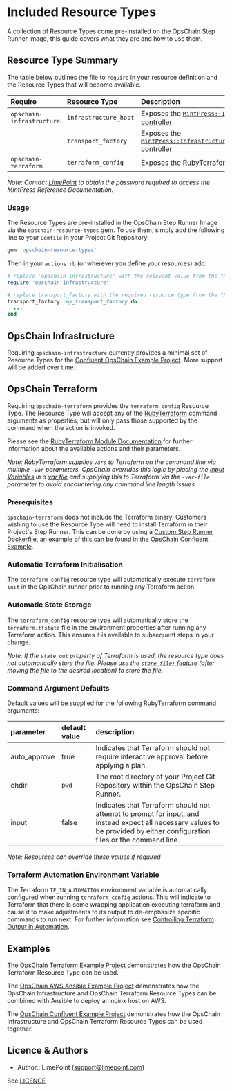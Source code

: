 # Included Resource Types

A collection of Resource Types come pre-installed on the OpsChain Step Runner image, this guide covers what they are and how to use them.


## Resource Type Summary

The table below outlines the file to `require` in your resource definition and the Resource Types that will become available.

| Require                   | Resource Type      | Description                          |
| :------------------------ | :-------------------- | :----------------------------------- |
| `opschain-infrastructure` | `infrastructure_host` | Exposes the [`MintPress::Infrastructure::Host` controller](https://docs.limepoint.com/reference/ruby/MintPress/Infrastructure/Host.html) |
|                           | `transport_factory`   | Exposes the [`MintPress::Infrastructure::TransportFactory` controller](https://docs.limepoint.com/reference/ruby/MintPress/Infrastructure/TransportFactory.html) |
| `opschain-terraform`      | `terraform_config`    | Exposes the [RubyTerraform](https://github.com/infrablocks/ruby_terraform/tree/v1.2.0) gem |

_Note: Contact [LimePoint](mailto:opschain@limepoint.com) to obtain the password required to access the MintPress Reference Documentation._

### Usage

The Resource Types are pre-installed in the OpsChain Step Runner Image via the `opschain-resource-types` gem. To use them, simply add the following line to your `Gemfile` in your Project Git Repository:
```ruby
gem 'opschain-resource-types'
```

Then in your `actions.rb` (or wherever you define your resources) add:

```ruby
# replace 'opschain-infrastructure' with the relevant value from the "Require" column in the table above
require 'opschain-infrastructure'

# replace transport_factory with the required resource type from the "Resource Type" column in the table above
transport_factory :my_transport_factory do
  ...
end
```

## OpsChain Infrastructure

Requiring `opschain-infrastructure` currently provides a minimal set of Resource Types for the [Confluent OpsChain Example Project](https://github.com/LimePoint/opschain-examples-confluent). More support will be added over time.

## OpsChain Terraform

Requiring `opschain-terraform` provides the `terraform_config` Resource Type. The Resource Type will accept any of the [RubyTerraform](https://github.com/infrablocks/ruby_terraform/blob/v1.2.0/README.md) command arguments as properties, but will only pass those supported by the command when the action is invoked.

Please see the [RubyTerraform Module Documentation](https://infrablocks.github.io/ruby_terraform/RubyTerraform.html) for further information about the available actions and their parameters.

_Note: RubyTerraform supplies `vars` to Terraform on the command line via multiple `-var` parameters. OpsChain overrides this logic by placing the [Input Variables](https://www.terraform.io/docs/language/values/variables.html) in a [var file](https://www.terraform.io/docs/language/values/variables.html#variable-definitions-tfvars-files) and supplying this to Terraform via the `-var-file` parameter to avoid encountering any command line length issues._

### Prerequisites

`opschain-terraform` does not include the Terraform binary. Customers wishing to use the Resource Type will need to install Terraform in their Project's Step Runner. This can be done by using a [Custom Step Runner Dockerfile](../developing_resources.md#custom-step-runner-dockerfiles), an example of this can be found in the [OpsChain Confluent Example](https://github.com/LimePoint/opschain-examples-confluent/blob/75473f7fbac4150b3d5c583dfc52c6b22044552f/.opschain/Dockerfile#L8).

### Automatic Terraform Initialisation

The `terraform_config` resource type will automatically execute `terraform init` in the OpsChain runner prior to running any Terraform action.

### Automatic State Storage

The `terraform_config` resource type will automatically store the `terraform.tfstate` file in the environment properties after running any Terraform action. This ensures it is available to subsequent steps in your change.

_Note: If the `state_out` property of Terraform is used, the resource type does not automatically store the file. Please use the [`store_file!` feature](properties.md#storing--removing-files) (after moving the file to the desired location) to store the file._

### Command Argument Defaults

Default values will be supplied for the following RubyTerraform command arguments:

| parameter    | default value | description |
| :----------- | :------------ | :---------- |
| auto_approve | true          | Indicates that Terraform should not require interactive approval before applying a plan.|
| chdir        | `pwd`         | The root directory of your Project Git Repository within the OpsChain Step Runner. |
| input        | false         | Indicates that Terraform should not attempt to prompt for input, and instead expect all necessary values to be provided by either configuration files or the command line. |

_Note: Resources can override these values if required_

### Terraform Automation Environment Variable

The Terraform `TF_IN_AUTOMATION` environment variable is automatically configured when running `terraform_config` actions. This will indicate to Terraform that there is some wrapping application executing terraform and cause it to make adjustments to its output to de-emphasize specific commands to run next. For further information see [Controlling Terraform Output in Automation](https://learn.hashicorp.com/tutorials/terraform/automate-terraform#controlling-terraform-output-in-automation).

## Examples

The [OpsChain Terraform Example Project](https://github.com/LimePoint/opschain-examples-terraform) demonstrates how the OpsChain Terraform Resource Type can be used.

The [OpsChain AWS Ansible Example Project](https://github.com/LimePoint/opschain-examples-ansible) demonstrates how the OpsChain Infrastructure and OpsChain Terraform Resource Types can be combined with Ansible to deploy an nginx host on AWS.

The [OpsChain Confluent Example Project](https://github.com/LimePoint/opschain-examples-confluent) demonstrates how the OpsChain Infrastructure and OpsChain Terraform Resource Types can be used together.

## Licence & Authors
- Author:: LimePoint (support@limepoint.com)

See [LICENCE](../../LICENCE)

